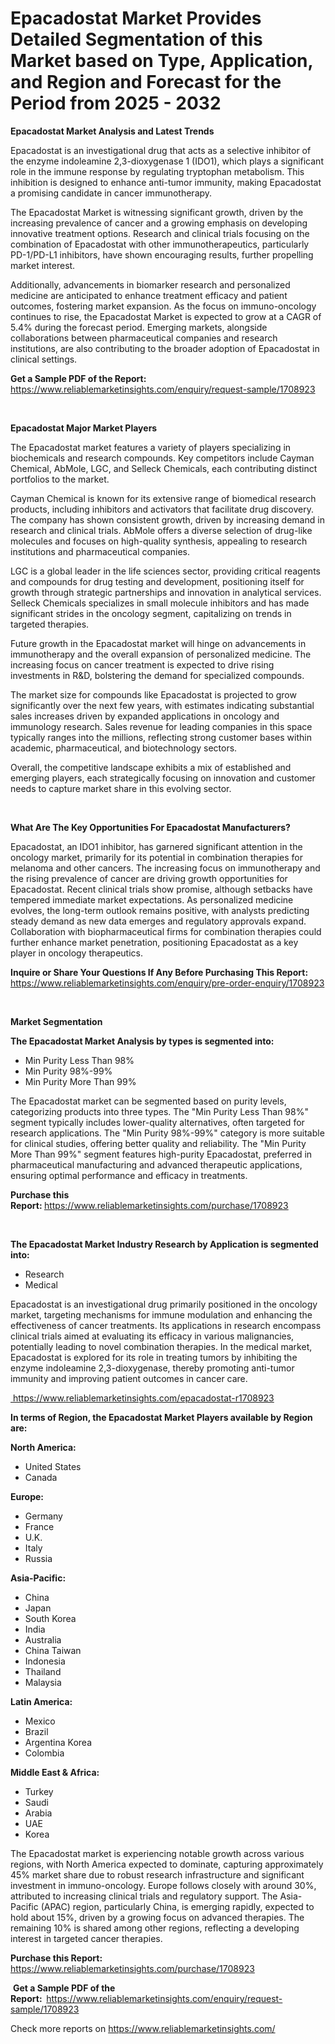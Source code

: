 <p><h1>Epacadostat Market Provides Detailed Segmentation of this Market based on Type, Application, and Region and Forecast for the Period from 2025 - 2032</h1></p><p><strong>Epacadostat Market Analysis and Latest Trends</strong></p>
<p><p>Epacadostat is an investigational drug that acts as a selective inhibitor of the enzyme indoleamine 2,3-dioxygenase 1 (IDO1), which plays a significant role in the immune response by regulating tryptophan metabolism. This inhibition is designed to enhance anti-tumor immunity, making Epacadostat a promising candidate in cancer immunotherapy. </p><p>The Epacadostat Market is witnessing significant growth, driven by the increasing prevalence of cancer and a growing emphasis on developing innovative treatment options. Research and clinical trials focusing on the combination of Epacadostat with other immunotherapeutics, particularly PD-1/PD-L1 inhibitors, have shown encouraging results, further propelling market interest. </p><p>Additionally, advancements in biomarker research and personalized medicine are anticipated to enhance treatment efficacy and patient outcomes, fostering market expansion. As the focus on immuno-oncology continues to rise, the Epacadostat Market is expected to grow at a CAGR of 5.4% during the forecast period. Emerging markets, alongside collaborations between pharmaceutical companies and research institutions, are also contributing to the broader adoption of Epacadostat in clinical settings.</p></p>
<p><strong>Get a Sample PDF of the Report:&nbsp;</strong> <a href="https://www.reliablemarketinsights.com/enquiry/request-sample/1708923?utm_campaign=1558&utm_medium=2&utm_source=Github&utm_content=ia&utm_term=27032025&utm_id=epacadostat">https://www.reliablemarketinsights.com/enquiry/request-sample/1708923</a></p>
<p>&nbsp;</p>
<p><strong>Epacadostat Major Market Players</strong></p>
<p><p>The Epacadostat market features a variety of players specializing in biochemicals and research compounds. Key competitors include Cayman Chemical, AbMole, LGC, and Selleck Chemicals, each contributing distinct portfolios to the market.</p><p>Cayman Chemical is known for its extensive range of biomedical research products, including inhibitors and activators that facilitate drug discovery. The company has shown consistent growth, driven by increasing demand in research and clinical trials. AbMole offers a diverse selection of drug-like molecules and focuses on high-quality synthesis, appealing to research institutions and pharmaceutical companies. </p><p>LGC is a global leader in the life sciences sector, providing critical reagents and compounds for drug testing and development, positioning itself for growth through strategic partnerships and innovation in analytical services. Selleck Chemicals specializes in small molecule inhibitors and has made significant strides in the oncology segment, capitalizing on trends in targeted therapies.</p><p>Future growth in the Epacadostat market will hinge on advancements in immunotherapy and the overall expansion of personalized medicine. The increasing focus on cancer treatment is expected to drive rising investments in R&D, bolstering the demand for specialized compounds.</p><p>The market size for compounds like Epacadostat is projected to grow significantly over the next few years, with estimates indicating substantial sales increases driven by expanded applications in oncology and immunology research. Sales revenue for leading companies in this space typically ranges into the millions, reflecting strong customer bases within academic, pharmaceutical, and biotechnology sectors.</p><p>Overall, the competitive landscape exhibits a mix of established and emerging players, each strategically focusing on innovation and customer needs to capture market share in this evolving sector.</p></p>
<p>&nbsp;</p>
<p><strong>What Are The Key Opportunities For Epacadostat Manufacturers?</strong></p>
<p><p>Epacadostat, an IDO1 inhibitor, has garnered significant attention in the oncology market, primarily for its potential in combination therapies for melanoma and other cancers. The increasing focus on immunotherapy and the rising prevalence of cancer are driving growth opportunities for Epacadostat. Recent clinical trials show promise, although setbacks have tempered immediate market expectations. As personalized medicine evolves, the long-term outlook remains positive, with analysts predicting steady demand as new data emerges and regulatory approvals expand. Collaboration with biopharmaceutical firms for combination therapies could further enhance market penetration, positioning Epacadostat as a key player in oncology therapeutics.</p></p>
<p><strong>Inquire or Share Your Questions If Any Before Purchasing This Report:</strong> <a href="https://www.reliablemarketinsights.com/enquiry/pre-order-enquiry/1708923?utm_campaign=1558&utm_medium=2&utm_source=Github&utm_content=ia&utm_term=27032025&utm_id=epacadostat">https://www.reliablemarketinsights.com/enquiry/pre-order-enquiry/1708923</a></p>
<p>&nbsp;</p>
<p><strong>Market Segmentation</strong></p>
<p><strong>The Epacadostat Market Analysis by types is segmented into:</strong></p>
<p><ul><li>Min Purity Less Than 98%</li><li>Min Purity 98%-99%</li><li>Min Purity More Than 99%</li></ul></p>
<p><p>The Epacadostat market can be segmented based on purity levels, categorizing products into three types. The "Min Purity Less Than 98%" segment typically includes lower-quality alternatives, often targeted for research applications. The "Min Purity 98%-99%" category is more suitable for clinical studies, offering better quality and reliability. The "Min Purity More Than 99%" segment features high-purity Epacadostat, preferred in pharmaceutical manufacturing and advanced therapeutic applications, ensuring optimal performance and efficacy in treatments.</p></p>
<p><strong>Purchase this Report:&nbsp;</strong><a href="https://www.reliablemarketinsights.com/purchase/1708923?utm_campaign=1558&utm_medium=2&utm_source=Github&utm_content=ia&utm_term=27032025&utm_id=epacadostat">https://www.reliablemarketinsights.com/purchase/1708923</a></p>
<p>&nbsp;</p>
<p><strong>The Epacadostat Market Industry Research by Application is segmented into:</strong></p>
<p><ul><li>Research</li><li>Medical</li></ul></p>
<p><p>Epacadostat is an investigational drug primarily positioned in the oncology market, targeting mechanisms for immune modulation and enhancing the effectiveness of cancer treatments. Its applications in research encompass clinical trials aimed at evaluating its efficacy in various malignancies, potentially leading to novel combination therapies. In the medical market, Epacadostat is explored for its role in treating tumors by inhibiting the enzyme indoleamine 2,3-dioxygenase, thereby promoting anti-tumor immunity and improving patient outcomes in cancer care.</p></p>
<p><a href="https://www.reliablemarketinsights.com/epacadostat-r1708923?utm_campaign=1558&utm_medium=2&utm_source=Github&utm_content=ia&utm_term=27032025&utm_id=epacadostat">&nbsp;https://www.reliablemarketinsights.com/epacadostat-r1708923</a></p>
<p><strong>In terms of Region, the Epacadostat Market Players available by Region are:</strong></p>
<p>
    <p> <strong> North America: </strong>
        <ul>
            <li>United States</li>
            <li>Canada</li>
        </ul>
        </p> 
    <p> <strong> Europe: </strong>
        <ul>
            <li>Germany</li>
            <li>France</li>
            <li>U.K.</li>
            <li>Italy</li>
            <li>Russia</li>
        </ul>
        </p> 
    <p> <strong> Asia-Pacific: </strong>
        <ul>
            <li>China</li>
            <li>Japan</li>
            <li>South Korea</li>
            <li>India</li>
            <li>Australia</li>
            <li>China Taiwan</li>
            <li>Indonesia</li>
            <li>Thailand</li>
            <li>Malaysia</li>
        </ul>
        </p> 
    <p> <strong> Latin America: </strong>
        <ul>
            <li>Mexico</li>
            <li>Brazil</li>
            <li>Argentina Korea</li>
            <li>Colombia</li>
        </ul>
        </p> 
    <p> <strong> Middle East & Africa: </strong>
        <ul>
            <li>Turkey</li>
            <li>Saudi</li>
            <li>Arabia</li>
            <li>UAE</li>
            <li>Korea</li>
        </ul>
    </p>
    </p>
<p><p>The Epacadostat market is experiencing notable growth across various regions, with North America expected to dominate, capturing approximately 45% market share due to robust research infrastructure and significant investment in immuno-oncology. Europe follows closely with around 30%, attributed to increasing clinical trials and regulatory support. The Asia-Pacific (APAC) region, particularly China, is emerging rapidly, expected to hold about 15%, driven by a growing focus on advanced therapies. The remaining 10% is shared among other regions, reflecting a developing interest in targeted cancer therapies.</p></p>
<p><strong>Purchase this Report: </strong><a href="https://www.reliablemarketinsights.com/purchase/1708923?utm_campaign=1558&utm_medium=2&utm_source=Github&utm_content=ia&utm_term=27032025&utm_id=epacadostat">https://www.reliablemarketinsights.com/purchase/1708923</a></p>
<p>&nbsp;<strong>Get a Sample PDF of the Report:&nbsp;&nbsp;</strong><a href="https://www.reliablemarketinsights.com/enquiry/request-sample/1708923?utm_campaign=1558&utm_medium=2&utm_source=Github&utm_content=ia&utm_term=27032025&utm_id=epacadostat">https://www.reliablemarketinsights.com/enquiry/request-sample/1708923</a></p>
<p><strong></strong></p>
<p>Check more reports on <a href="https://www.reliablemarketinsights.com/?utm_campaign=1558&utm_medium=2&utm_source=Github&utm_content=ia&utm_term=27032025&utm_id=epacadostat">https://www.reliablemarketinsights.com/</a></p>